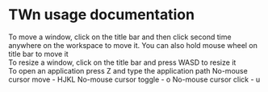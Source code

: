# TWn usage documentation
To move a window, click on the title bar and then click second time anywhere on the workspace to move it. You can also hold mouse wheel on title bar to move it<br>
To resize a window, click on the title bar and press WASD to resize it<br>
To open an application press Z and type the application path
No-mouse cursor move - HJKL
No-mouse cursor toggle - o
No-mouse cursor click - u
